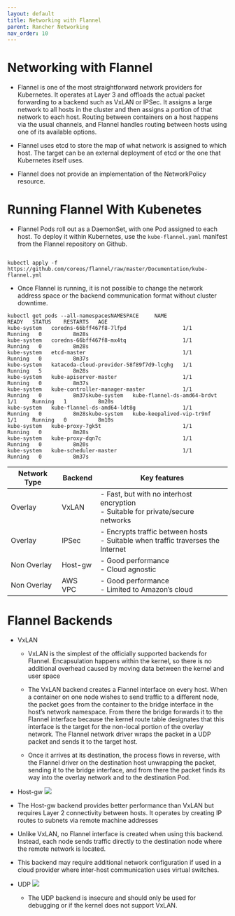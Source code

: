 ```yaml
---
layout: default
title: Networking with Flannel
parent: Rancher Networking
nav_order: 10
---
```


# Networking with Flannel


- Flannel is one of the most straightforward network providers for Kubernetes. It operates at Layer 3 and offloads the actual packet forwarding to a backend such 
as VxLAN or IPSec. It assigns a large network to all hosts in the cluster and then assigns a portion of that network to each host. Routing between containers on
a host happens via the usual channels, and Flannel handles routing between hosts using one of its available options.

- Flannel uses etcd to store the map of what network is assigned to which host. The target can be an external deployment of etcd or the one that Kubernetes itself uses.

- Flannel does not provide an implementation of the NetworkPolicy resource. 

# Running Flannel With Kubenetes

- Flannel Pods roll out as a DaemonSet, with one Pod assigned to each host. To deploy it within Kubernetes, use the `kube-flannel.yaml` manifest from the Flannel repository on Github.

```

kubectl apply -f https://github.com/coreos/flannel/raw/master/Documentation/kube-flannel.yml

```

- Once Flannel is running, it is not possible to change the network address space or the backend communication format without cluster downtime.

```
kubectl get pods --all-namespacesNAMESPACE     NAME                                      READY   STATUS    RESTARTS   AGE
kube-system   coredns-66bff467f8-7lfpd                  1/1     Running   0          8m28s
kube-system   coredns-66bff467f8-mx4tq                  1/1     Running   0          8m28s
kube-system   etcd-master                               1/1     Running   0          8m37s
kube-system   katacoda-cloud-provider-58f89f7d9-lcghg   1/1     Running   5          8m28s
kube-system   kube-apiserver-master                     1/1     Running   0          8m37s
kube-system   kube-controller-manager-master            1/1     Running   0          8m37skube-system   kube-flannel-ds-amd64-brdvt               1/1     Running   1          8m20s
kube-system   kube-flannel-ds-amd64-ldt8g               1/1     Running   0          8m28skube-system   kube-keepalived-vip-tr9nf                 1/1     Running   0          8m10s
kube-system   kube-proxy-7gk5t                          1/1     Running   0          8m28s
kube-system   kube-proxy-dqn7c                          1/1     Running   0          8m20s
kube-system   kube-scheduler-master                     1/1     Running   0          8m37s

```


| Network Type 	| Backend 	| Key features                                                                       	|
|--------------	|---------	|------------------------------------------------------------------------------------	|
| Overlay      	| VxLAN   	| - Fast, but with no interhost encryption<br>- Suitable for private/secure networks 	|
| Overlay      	| IPSec   	| - Encrypts traffic between hosts<br>- Suitable when traffic traverses the Internet 	|
| Non Overlay  	| Host-gw 	| - Good performance<br>- Cloud agnostic                                             	|
| Non Overlay  	| AWS VPC 	| - Good performance<br>- Limited to Amazon’s cloud                                  	|

# Flannel Backends 

- VxLAN
   - VxLAN is the simplest of the officially supported backends for Flannel. Encapsulation happens within the kernel, so there is no additional overhead caused by moving data between the kernel and user space
   
   - The VxLAN backend creates a Flannel interface on every host. When a container on one node wishes to send traffic to a different node, the packet goes from the container to the bridge interface in the host’s network namespace. From there the bridge forwards it to the Flannel interface because the kernel route table designates that this interface is the target for the non-local portion of the overlay network. The Flannel network driver wraps the packet in a UDP packet and sends it to the target host.
   
   - Once it arrives at its destination, the process flows in reverse, with the Flannel driver on the destination host unwrapping the packet, sending it to the bridge interface, and from there the packet finds its way into the overlay network and to the destination Pod.
   
-  Host-gw
![](https://raw.githubusercontent.com/sangam14/ContainerLabs/master/img/host-gw.png)

- The Host-gw backend provides better performance than VxLAN but requires Layer 2 connectivity between hosts. It operates by creating IP routes to subnets via remote machine addresses
    
- Unlike VxLAN, no Flannel interface is created when using this backend. Instead, each node sends traffic directly to the destination node where the remote network is located.
    
- This backend may require additional network configuration if used in a cloud provider where inter-host communication uses virtual switches.

- UDP
![](https://raw.githubusercontent.com/sangam14/ContainerLabs/master/img/UDP.png)
    - The UDP backend is insecure and should only be used for debugging or if the kernel does not support VxLAN.  
    
    
